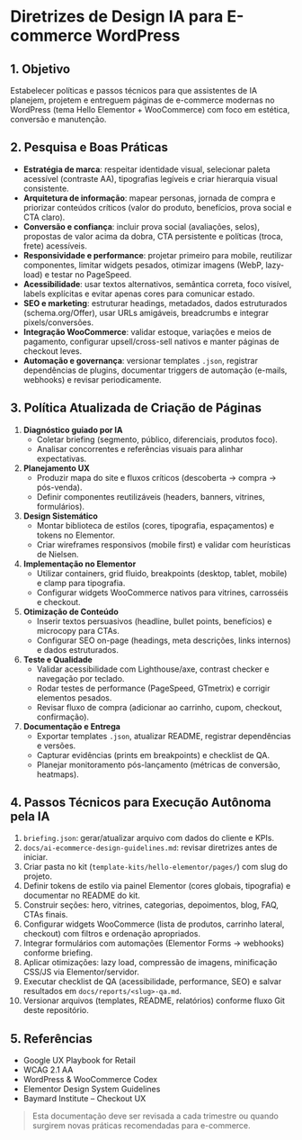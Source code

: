 # Diretrizes de Design IA para E-commerce WordPress

## 1. Objetivo
Estabelecer políticas e passos técnicos para que assistentes de IA planejem, projetem e entreguem páginas de e-commerce modernas no WordPress (tema Hello Elementor + WooCommerce) com foco em estética, conversão e manutenção.

## 2. Pesquisa e Boas Práticas
- **Estratégia de marca**: respeitar identidade visual, selecionar paleta acessível (contraste AA), tipografias legíveis e criar hierarquia visual consistente.
- **Arquitetura de informação**: mapear personas, jornada de compra e priorizar conteúdos críticos (valor do produto, benefícios, prova social e CTA claro).
- **Conversão e confiança**: incluir prova social (avaliações, selos), propostas de valor acima da dobra, CTA persistente e políticas (troca, frete) acessíveis.
- **Responsividade e performance**: projetar primeiro para mobile, reutilizar componentes, limitar widgets pesados, otimizar imagens (WebP, lazy-load) e testar no PageSpeed.
- **Acessibilidade**: usar textos alternativos, semântica correta, foco visível, labels explícitas e evitar apenas cores para comunicar estado.
- **SEO e marketing**: estruturar headings, metadados, dados estruturados (schema.org/Offer), usar URLs amigáveis, breadcrumbs e integrar pixels/conversões.
- **Integração WooCommerce**: validar estoque, variações e meios de pagamento, configurar upsell/cross-sell nativos e manter páginas de checkout leves.
- **Automação e governança**: versionar templates `.json`, registrar dependências de plugins, documentar triggers de automação (e-mails, webhooks) e revisar periodicamente.

## 3. Política Atualizada de Criação de Páginas
1. **Diagnóstico guiado por IA**
   - Coletar briefing (segmento, público, diferenciais, produtos foco).
   - Analisar concorrentes e referências visuais para alinhar expectativas.
2. **Planejamento UX**
   - Produzir mapa do site e fluxos críticos (descoberta → compra → pós-venda).
   - Definir componentes reutilizáveis (headers, banners, vitrines, formulários).
3. **Design Sistemático**
   - Montar biblioteca de estilos (cores, tipografia, espaçamentos) e tokens no Elementor.
   - Criar wireframes responsivos (mobile first) e validar com heurísticas de Nielsen.
4. **Implementação no Elementor**
   - Utilizar containers, grid fluido, breakpoints (desktop, tablet, mobile) e clamp para tipografia.
   - Configurar widgets WooCommerce nativos para vitrines, carrosséis e checkout.
5. **Otimização de Conteúdo**
   - Inserir textos persuasivos (headline, bullet points, benefícios) e microcopy para CTAs.
   - Configurar SEO on-page (headings, meta descrições, links internos) e dados estruturados.
6. **Teste e Qualidade**
   - Validar acessibilidade com Lighthouse/axe, contrast checker e navegação por teclado.
   - Rodar testes de performance (PageSpeed, GTmetrix) e corrigir elementos pesados.
   - Revisar fluxo de compra (adicionar ao carrinho, cupom, checkout, confirmação).
7. **Documentação e Entrega**
   - Exportar templates `.json`, atualizar README, registrar dependências e versões.
   - Capturar evidências (prints em breakpoints) e checklist de QA.
   - Planejar monitoramento pós-lançamento (métricas de conversão, heatmaps).

## 4. Passos Técnicos para Execução Autônoma pela IA
1. `briefing.json`: gerar/atualizar arquivo com dados do cliente e KPIs.
2. `docs/ai-ecommerce-design-guidelines.md`: revisar diretrizes antes de iniciar.
3. Criar pasta no kit (`template-kits/hello-elementor/pages/`) com slug do projeto.
4. Definir tokens de estilo via painel Elementor (cores globais, tipografia) e documentar no README do kit.
5. Construir seções: hero, vitrines, categorias, depoimentos, blog, FAQ, CTAs finais.
6. Configurar widgets WooCommerce (lista de produtos, carrinho lateral, checkout) com filtros e ordenação apropriados.
7. Integrar formulários com automações (Elementor Forms → webhooks) conforme briefing.
8. Aplicar otimizações: lazy load, compressão de imagens, minificação CSS/JS via Elementor/servidor.
9. Executar checklist de QA (acessibilidade, performance, SEO) e salvar resultados em `docs/reports/<slug>-qa.md`.
10. Versionar arquivos (templates, README, relatórios) conforme fluxo Git deste repositório.

## 5. Referências
- Google UX Playbook for Retail
- WCAG 2.1 AA
- WordPress & WooCommerce Codex
- Elementor Design System Guidelines
- Baymard Institute – Checkout UX

> Esta documentação deve ser revisada a cada trimestre ou quando surgirem novas práticas recomendadas para e-commerce.
